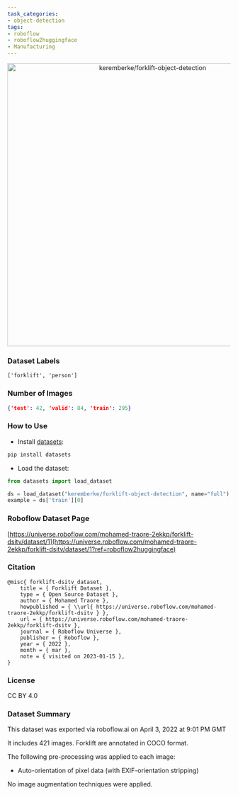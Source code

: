 ```yaml
---
task_categories:
- object-detection
tags:
- roboflow
- roboflow2huggingface
- Manufacturing
---
```


<div align="center">
  <img width="640" alt="keremberke/forklift-object-detection" src="https://huggingface.co/datasets/keremberke/forklift-object-detection/resolve/main/thumbnail.jpg">
</div>

### Dataset Labels

```
['forklift', 'person']
```


### Number of Images

```json
{'test': 42, 'valid': 84, 'train': 295}
```


### How to Use

- Install [datasets](https://pypi.org/project/datasets/):

```bash
pip install datasets
```

- Load the dataset:

```python
from datasets import load_dataset

ds = load_dataset("keremberke/forklift-object-detection", name="full")
example = ds['train'][0]
```

### Roboflow Dataset Page
[https://universe.roboflow.com/mohamed-traore-2ekkp/forklift-dsitv/dataset/1](https://universe.roboflow.com/mohamed-traore-2ekkp/forklift-dsitv/dataset/1?ref=roboflow2huggingface)

### Citation

```
@misc{ forklift-dsitv_dataset,
    title = { Forklift Dataset },
    type = { Open Source Dataset },
    author = { Mohamed Traore },
    howpublished = { \\url{ https://universe.roboflow.com/mohamed-traore-2ekkp/forklift-dsitv } },
    url = { https://universe.roboflow.com/mohamed-traore-2ekkp/forklift-dsitv },
    journal = { Roboflow Universe },
    publisher = { Roboflow },
    year = { 2022 },
    month = { mar },
    note = { visited on 2023-01-15 },
}
```

### License
CC BY 4.0

### Dataset Summary
This dataset was exported via roboflow.ai on April 3, 2022 at 9:01 PM GMT

It includes 421 images.
Forklift are annotated in COCO format.

The following pre-processing was applied to each image:
* Auto-orientation of pixel data (with EXIF-orientation stripping)

No image augmentation techniques were applied.



